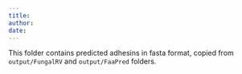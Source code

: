 ```yaml
---
title:
author:
date:
---
```


This folder contains predicted adhesins in fasta format, copied from `output/FungalRV` and `output/FaaPred` folders.

